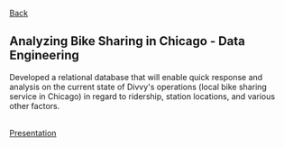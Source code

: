 [Back](/index.md)

## Analyzing Bike Sharing in Chicago - Data Engineering

Developed a relational database that will enable quick response and analysis on the current state of Divvy's operations (local bike sharing service in Chicago) in regard to ridership, station locations, and various other factors.<br><br>

[Presentation](/pdf/DataEngineering_Presentation.pdf)

